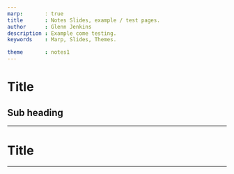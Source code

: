 ```yaml
---
marp:       : true
title       : Notes Slides, example / test pages. 
author      : Glenn Jenkins
description : Example come testing. 
keywords    : Marp, Slides, Themes.

theme       : notes1
---
```

<!--
0.1 Initial version developed for CIS6016 notes Sept 2023 --

>

<!-- _class: lead -->
# Title #

<!-- needs test image -->

## Sub heading ##

---
# Title #

---
